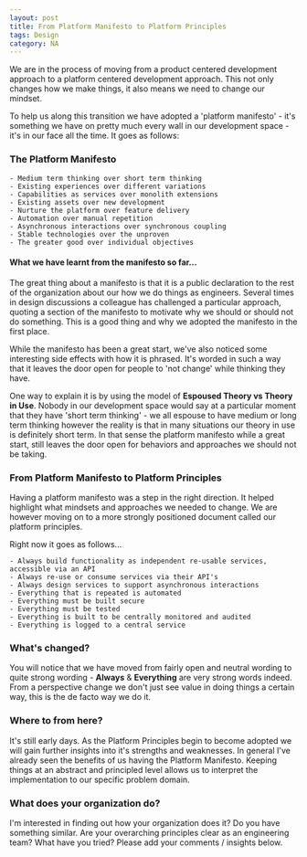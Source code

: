 ```yaml
---
layout: post
title: From Platform Manifesto to Platform Principles  
tags: Design
category: NA
---
```

We are in the process of moving from a product centered development approach to a platform centered development approach. This not only changes how we make things, it also means we need to change our mindset.

To help us along this transition we have adopted a 'platform manifesto' - it's something we have on pretty much every wall in our development space - it's in our face all the time. It goes as follows:  

### The Platform Manifesto

~~~
- Medium term thinking over short term thinking  
- Existing experiences over different variations  
- Capabilities as services over monolith extensions  
- Existing assets over new development  
- Nurture the platform over feature delivery  
- Automation over manual repetition  
- Asynchronous interactions over synchronous coupling  
- Stable technologies over the unproven  
- The greater good over individual objectives
~~~

#### What we have learnt from the manifesto so far...

The great thing about a manifesto is that it is a public declaration to the rest of the organization about our how we do things as engineers. Several times in design discussions a colleague has challenged a particular approach, quoting a section of the manifesto to motivate why we should or should not do something. This is a good thing and why we adopted the manifesto in the first place.

While the manifesto has been a great start, we've also noticed some interesting side effects with how it is phrased. It's worded in such a way that it leaves the door open for people to 'not change' while thinking they have. 

One way to explain it is by using the model of **Espoused Theory vs Theory in Use**. Nobody in our development space would say at a particular moment that they have 'short term thinking' - we all espouse to have medium or long term thinking however the reality is that in many situations our theory in use is definitely short term. In that sense the platform manifesto while a great start, still leaves the door open for behaviors and approaches we should not be taking.

### From Platform Manifesto to Platform Principles

Having a platform manifesto was a step in the right direction. It helped highlight what mindsets and approaches we needed to change. We are however moving on to a more strongly positioned document called our platform principles. 

Right now it goes as follows...

~~~
- Always build functionality as independent re-usable services, accessible via an API
- Always re-use or consume services via their API's  
- Always design services to support asynchronous interactions  
- Everything that is repeated is automated  
- Everything must be built secure  
- Everything must be tested  
- Everything is built to be centrally monitored and audited  
- Everything is logged to a central service  
~~~

### What's changed?

You will notice that we have moved from fairly open and neutral wording to quite strong wording - **Always** & **Everything** are very strong words indeed. From a perspective change we don't just see value in doing things a certain way, this is the de facto way we do it.

### Where to from here?

It's still early days. As the Platform Principles begin to become adopted we will gain further insights into it's strengths and weaknesses. In general I've already seen the benefits of us having the Platform Manifesto. Keeping things at an abstract and principled level allows us to interpret the implementation to our specific problem domain.

### What does your organization do?

I'm interested in finding out how your organization does it? Do you have something similar. Are your overarching principles clear as an engineering team? What have you tried? Please add your comments / insights below.
